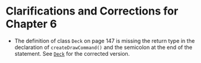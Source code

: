 # Clarifications and Corrections for Chapter 6

* The definition of class `Deck` on page 147 is missing the return type in the declaration of `createDrawCommand()` and the semicolon at the end of the statement. See [`Deck`](../chapter-code/chapter6/Deck.java) for the corrected version.